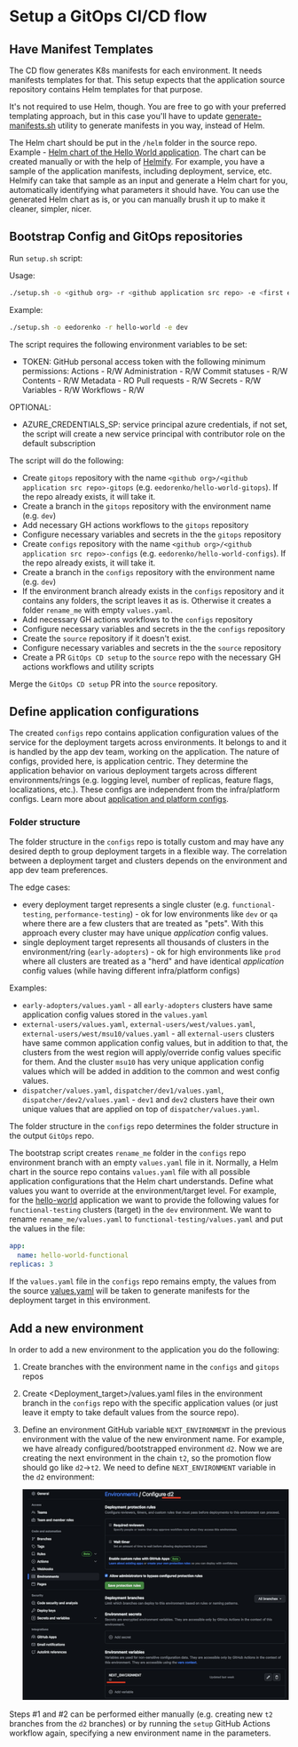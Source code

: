 # Setup a GitOps CI/CD flow

## Have Manifest Templates

The CD flow generates K8s manifests for each environment. It needs manifests templates for that. This setup expects that the application source repository contains Helm templates for that purpose.

It's not required to use Helm, though. You are free to go with your preferred templating approach, but in this case you'll have to update [generate-manifests.sh](../.github/workflows/templates/utils/generate-manifests.sh) utility to generate manifests in you way, instead of Helm.

The Helm chart should be put in the `/helm` folder in the source repo. Example - [Helm chart of the Hello World application](https://github.com/microsoft/kalypso-app-src/blob/main/helm/values.yaml). The chart can be created manually or with the help of [Helmify](https://github.com/arttor/helmify). For example, you have a sample of the application manifests, including deployment, service, etc. Helmify can take that sample as an input and generate a Helm chart for you, automatically identifying what parameters it should have. You can use the generated Helm chart as is, or you can manually brush it up to make it cleaner, simpler, nicer.

## Bootstrap Config and GitOps repositories

Run `setup.sh` script:

Usage:

```sh
./setup.sh -o <github org> -r <github application src repo> -e <first environment in chain>
```

Example:

```sh
./setup.sh -o eedorenko -r hello-world -e dev
```

The script requires the following environment variables to be set:

- TOKEN: GitHub personal access token with the following minimum permissions:
    Actions - R/W
    Administration - R/W
    Commit statuses - R/W
    Contents - R/W
    Metadata - RO
    Pull requests - R/W
    Secrets - R/W
    Variables - R/W
    Workflows - R/W

 OPTIONAL:

- AZURE_CREDENTIALS_SP: service principal azure credentials, if not set, the script will create a new service principal with contributor role on the default subscription

The script will do the following:

- Create `gitops` repository with the name `<github org>/<github application src repo>-gitops` (e.g. `eedorenko/hello-world-gitops`). If the repo already exists, it will take it.
- Create a branch in the `gitops` repository with the environment name (e.g. `dev`)
- Add necessary GH actions workflows to the `gitops` repository
- Configure necessary variables and secrets in the the `gitops` repository  
- Create `configs` repository with the name `<github org>/<github application src repo>-configs` (e.g. `eedorenko/hello-world-configs`). If the repo already exists, it will take it.
- Create a branch in the `configs` repository with the environment name (e.g. `dev`)
- If the environment branch already exists in the `configs` repository and it contains any folders, the script leaves it as is. Otherwise it creates a folder `rename_me` with empty `values.yaml`.
- Add necessary GH actions workflows to the `configs` repository
- Configure necessary variables and secrets in the the `configs` repository
- Create the `source` repository if it doesn't exist.
- Configure necessary variables and secrets in the the `source` repository
- Create a PR `GitOps CD setup` to the `source` repo with the necessary GH actions workflows and utility scripts

Merge the `GitOps CD setup` PR into the `source` repository.

## Define application configurations

The created `configs` repo contains application configuration values of the service for the deployment targets across environments.
It belongs to and it is handled by the app dev team, working on the application. The nature of configs, provided here, is application centric. They determine the application behavior on various deployment targets across different environments/rings (e.g. logging level, number of replicas, feature flags, localizations, etc.). These configs are independent from the infra/platform configs. Learn more about [application and platform configs](https://learn.microsoft.com/azure/azure-arc/kubernetes/conceptual-workload-management#platform-configuration-concepts).

### Folder structure

The folder structure in the `configs` repo is totally custom and may have any desired depth to group deployment targets in a flexible way. The correlation between a deployment target and clusters depends on the environment and app dev team preferences.

The edge cases:

- every deployment target represents a single cluster (e.g. `functional-testing`, `performance-testing`) - ok for low environments like `dev` or `qa` where there are a few clusters that are treated as "pets". With this approach every cluster may have unique *application* config values.
- single deployment target represents all thousands of clusters in the environment/ring (`early-adopters`) - ok for high environments like `prod` where all clusters are treated as a "herd" and have identical *application* config values (while having different infra/platform configs)

Examples:

- `early-adopters/values.yaml` - all `early-adopters` clusters have same application config values stored in the `values.yaml`
- `external-users/values.yaml`, `external-users/west/values.yaml`, `external-users/west/msu10/values.yaml` - all `external-users` clusters have same common application config values, but in addition to that, the clusters from the west region will apply/override config values specific for them. And the cluster `msu10` has very unique application config values which will be added in addition to the common and west config values.  
- `dispatcher/values.yaml`, `dispatcher/dev1/values.yaml`, `dispatcher/dev2/values.yaml` - `dev1` and `dev2` clusters have their own unique values that are applied on top of `dispatcher/values.yaml`.

The folder structure in the `configs` repo determines the folder structure in the output `GitOps` repo.

The bootstrap script creates `rename_me` folder in the `configs` repo environment branch with an empty `values.yaml` file in it. Normally, a Helm chart in the source repo contains `values.yaml` file with all possible application configurations that the Helm chart understands. Define what values you want to override at the environment/target level. For example, for the [hello-world](https://github.com/microsoft/kalypso-app-src/blob/main/helm/values.yaml) application we want to provide the following values for `functional-testing` clusters (target) in the `dev` environment. We want to rename `rename_me/values.yaml` to `functional-testing/values.yaml` and put the values in the file:

```yaml
app:
  name: hello-world-functional
replicas: 3
```

If the `values.yaml` file in the `configs` repo remains empty, the values from the source [values.yaml](https://github.com/microsoft/kalypso-app-src/blob/main/helm/values.yaml) will be taken to generate manifests for the deployment target in this environment.  

## Add a new environment

In order to add a new environment to the application you do the following:

 1. Create branches with the environment name in the `configs` and `gitops` repos
 2. Create <Deployment_target>/values.yaml files in the environment branch in the `configs` repo with the specific application values (or just leave it empty to take default values from the source repo).
 3. Define an environment GitHub variable `NEXT_ENVIRONMENT` in the previous environment with the value of the new environment name.
    For example, we have already configured/bootstrapped environment `d2`. Now we are creating the next environment in the chain `t2`, so the promotion flow should go like `d2`->`t2`. We need to define `NEXT_ENVIRONMENT` variable in the `d2` environment:

    ![next-environment](../docs/images/next-environment.png)

Steps #1 and #2 can be performed either manually (e.g. creating new `t2` branches from the `d2` branches) or by running the `setup` GitHub Actions workflow again, specifying a new environment name in the parameters.
